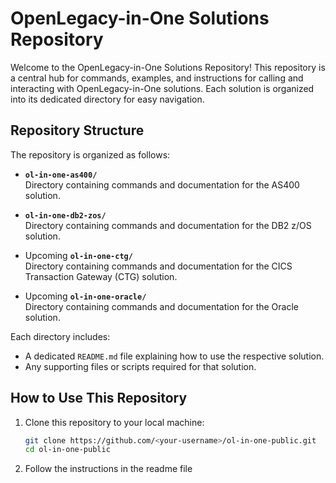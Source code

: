 # OpenLegacy-in-One Solutions Repository

Welcome to the OpenLegacy-in-One Solutions Repository! This repository is a central hub for commands, examples, and instructions for calling and interacting with OpenLegacy-in-One solutions. Each solution is organized into its dedicated directory for easy navigation.

## Repository Structure

The repository is organized as follows:

- **`ol-in-one-as400/`**  
  Directory containing commands and documentation for the AS400 solution.
  
- **`ol-in-one-db2-zos/`**  
  Directory containing commands and documentation for the DB2 z/OS solution.  
  
- Upcoming **`ol-in-one-ctg/`**  
  Directory containing commands and documentation for the CICS Transaction Gateway (CTG) solution.

- Upcoming **`ol-in-one-oracle/`**  
  Directory containing commands and documentation for the Oracle solution.

Each directory includes:
- A dedicated `README.md` file explaining how to use the respective solution.
- Any supporting files or scripts required for that solution.

## How to Use This Repository

1. Clone this repository to your local machine:
   ```bash
   git clone https://github.com/<your-username>/ol-in-one-public.git
   cd ol-in-one-public
2. Follow the instructions in the readme file
